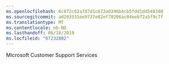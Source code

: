 ```yaml
---
ms.openlocfilehash: 6c872c62a707d1c672a0346b4cb5fdd1dd548100
ms.sourcegitcommit: ad203331ee9737e82ef70206ac04eeb72a5f9c7f
ms.translationtype: MT
ms.contentlocale: nb-NO
ms.lasthandoff: 06/18/2019
ms.locfileid: "67232802"
---
```

Microsoft Customer Support Services